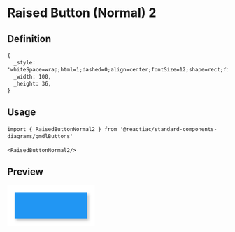# Raised Button (Normal) 2

## Definition

```
{
  _style: 'whiteSpace=wrap;html=1;dashed=0;align=center;fontSize=12;shape=rect;fillColor=#2196F3;strokeColor=none;fontStyle=1;shadow=1;fontColor=#ffffff;',
  _width: 100,
  _height: 36,
}
```

## Usage

```
import { RaisedButtonNormal2 } from '@reactiac/standard-components-diagrams/gmdlButtons'

<RaisedButtonNormal2/>
```

## Preview

<img src="./raised-button-normal-2.png" width="200"/>
